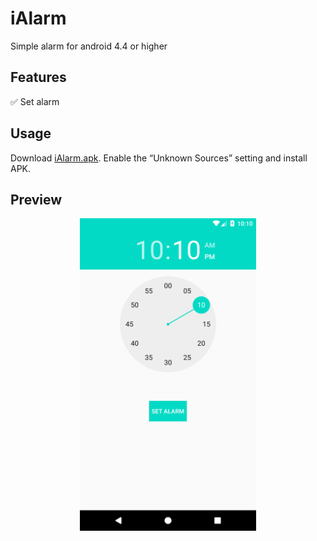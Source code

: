 # iAlarm
Simple alarm for android 4.4 or higher

## Features
✅ Set alarm

## Usage
Download [iAlarm.apk](https://raw.githubusercontent.com/DungGramer/iAlarm/master/iAlarm.apk). Enable the “Unknown Sources” setting and install APK.

## Preview
<p align="center">
  <img src="./preview/main.png" height="500" />
</p>
